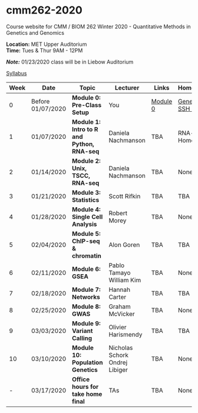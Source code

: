 # cmm262-2020
Course website for CMM / BIOM 262  Winter 2020 - Quantitative Methods in Genetics and Genomics

**Location:** MET Upper Auditorium  
**Time:** Tues & Thur 9AM - 12PM

***Note:*** 01/23/2020 class will be in Liebow Auditorium

[Syllabus](https://github.com/biom262/cmm262-2020/blob/master/CMM262_Syllabus-2020.ipynb)

| Week | Date | Topic | Lecturer | Links | Homework |
|----------|----------|-------|------- |------|------|
|0 | Before 01/07/2020 | **Module 0: Pre-Class Setup**| You | [Module 0](https://github.com/biom262/cmm262-2020/tree/master/Module_0) | [Generate SSH Keys](https://github.com/biom262/cmm262-2020/blob/master/Module_0/0_Generate_Public_Private_key_mac.ipynb) |
| 1 | 01/07/2020 | **Module 1: Intro to R and Python, RNA-seq** | Daniela Nachmanson | TBA | RNA-seq Homework |
| 2 | 01/14/2020 | **Module 2: Unix, TSCC, RNA-seq** | Daniela Nachmanson | TBA | None |
| 3 | 01/21/2020 | **Module 3: Statistics** | Scott Rifkin | TBA | TBA |
| 4 | 01/28/2020 | **Module 4: Single Cell Analysis** | Robert Morey | TBA | None |
| 5 | 02/04/2020 | **Module 5: ChIP-seq & chromatin** | Alon Goren | TBA | TBA |
| 6 | 02/11/2020 | **Module 6: GSEA** | Pablo Tamayo <br> William Kim | TBA | None |
| 7 | 02/18/2020 | **Module 7: Networks** | Hannah Carter | TBA | TBA |
| 8 | 02/25/2020 | **Module 8: GWAS** | Graham McVicker | TBA | None |
| 9 | 03/03/2020 | **Module 9: Variant Calling** | Olivier Harismendy | TBA | TBA |
| 10 | 03/10/2020 | **Module 10: Population Genetics** | Nicholas Schork <br> Ondrej Libiger | TBA | None |
|-| 03/17/2020 | **Office hours for take home final**| TAs  | TBA | None | 
